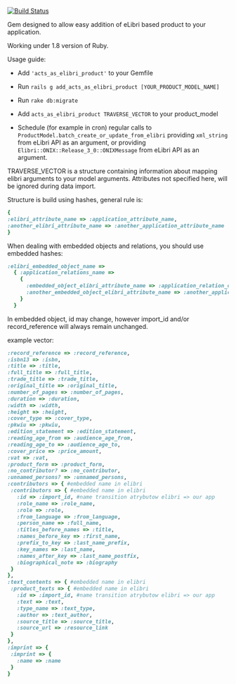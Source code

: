 [![Build Status](https://secure.travis-ci.org/elibri/acts_as_elibri_product.png?branch=master)](http://travis-ci.org/elibri/acts_as_elibri_product)

Gem designed to allow easy addition of eLibri based product to your application.

Working under 1.8 version of Ruby.

Usage guide:  

* Add `'acts_as_elibri_product'` to your Gemfile

* Run `rails g add_acts_as_elibri_product [YOUR_PRODUCT_MODEL_NAME]`

* Run `rake db:migrate`

* Add `acts_as_elibri_product TRAVERSE_VECTOR` to your product_model

* Schedule (for example in cron) regular calls to `ProductModel.batch_create_or_update_from_elibri` providing `xml_string` from eLibri API as an argument, or providing `Elibri::ONIX::Release_3_0::ONIXMessage` from eLibri API as an argument.

TRAVERSE_VECTOR is a structure containing information about mapping elibri arguments to your model arguments. Attributes not specified here, will be ignored during data import.

Structure is build using hashes, general rule is:  
```ruby
{
:elibri_attribute_name => :application_attribute_name,  
:another_elibri_attribute_name => :another_application_attribute_name
}
```

When dealing with embedded objects and relations, you should use embedded hashes:  

```ruby
:elibri_embedded_object_name =>  
  { :application_relations_name =>    
    {  
      :embedded_object_elibri_attribute_name => :application_relation_object_attribute_name,  
      :another_embedded_object_elibri_attribute_name => :another_application_relation_object_attribute_name     
    }      
  }
```

In embedded object, id may change, however import_id and/or record_reference will always remain unchanged.
  
example vector:

```ruby
:record_reference => :record_reference,
:isbn13 => :isbn,
:title => :title,
:full_title => :full_title,
:trade_title => :trade_title,
:original_title => :original_title,
:number_of_pages => :number_of_pages,
:duration => :duration,
:width => :width,
:height => :height,
:cover_type => :cover_type,
:pkwiu => :pkwiu,
:edition_statement => :edition_statement,
:reading_age_from => :audience_age_from,
:reading_age_to => :audience_age_to,
:cover_price => :price_amount,
:vat => :vat,
:product_form => :product_form,
:no_contributor? => :no_contributor,
:unnamed_persons? => :unnamed_persons,
:contributors => { #embedded name in elibri
 :contributors => { #embedded name in elibri
   :id => :import_id, #name transition atrybutow elibri => our app
   :role_name => :role_name,
   :role => :role,
   :from_language => :from_language,
   :person_name => :full_name,
   :titles_before_names => :title,
   :names_before_key => :first_name,
   :prefix_to_key => :last_name_prefix,
   :key_names => :last_name,
   :names_after_key => :last_name_postfix,
   :biographical_note => :biography
 }
},
:text_contents => { #embedded name in elibri
 :product_texts => { #embedded name in elibri
   :id => :import_id, #name transition atrybutow elibri => our app
   :text => :text,
   :type_name => :text_type,
   :author => :text_author,
   :source_title => :source_title,
   :source_url => :resource_link
 }
},
:imprint => {
 :imprint => {
   :name => :name
 }
}
```